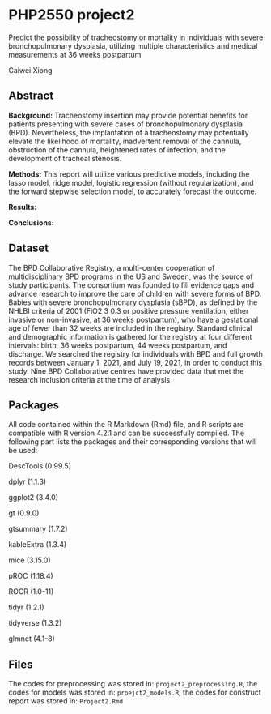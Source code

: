 # PHP2550 project2
Predict the possibility of tracheostomy or mortality in individuals with severe bronchopulmonary dysplasia, utilizing multiple characteristics and medical measurements at 36 weeks postpartum


Caiwei Xiong

## Abstract
**Background:** Tracheostomy insertion may provide potential benefits for patients presenting with severe cases of bronchopulmonary dysplasia (BPD). Nevertheless, the implantation of a tracheostomy may potentially elevate the likelihood of mortality, inadvertent removal of the cannula, obstruction of the cannula, heightened rates of infection, and the development of tracheal stenosis.


**Methods:** This report will utilize various predictive models, including the lasso model, ridge model, logistic regression (without regularization), and the forward stepwise selection model, to accurately forecast the outcome.


**Results:**



**Conclusions:**

## Dataset

The BPD Collaborative Registry, a multi-center cooperation of multidisciplinary BPD programs in the US and Sweden, was the source of study participants. The consortium was founded to fill evidence gaps and advance research to improve the care of children with severe forms of BPD. Babies with severe bronchopulmonary dysplasia (sBPD), as defined by the NHLBI criteria of 2001 (FiO2 3 0.3 or positive pressure ventilation, either invasive or non-invasive, at 36 weeks postpartum), who have a gestational age of fewer than 32 weeks are included in the registry. Standard clinical and demographic information is gathered for the registry at four different intervals: birth, 36 weeks postpartum, 44 weeks postpartum, and discharge. We searched the registry for individuals with BPD and full growth records between January 1, 2021, and July 19, 2021, in order to conduct this study. Nine BPD Collaborative centres have provided data that met the research inclusion criteria at the time of analysis.

## Packages

All code contained within the R Markdown (Rmd) file, and R scripts are compatible with R version 4.2.1 and can be successfully compiled. The following part lists the packages and their corresponding versions that will be used:

DescTools (0.99.5)

dplyr (1.1.3)

ggplot2 (3.4.0)

gt (0.9.0)

gtsummary (1.7.2)

kableExtra (1.3.4)

mice (3.15.0)

pROC (1.18.4)

ROCR (1.0-11)

tidyr (1.2.1)

tidyverse (1.3.2)

glmnet (4.1-8)


## Files
The codes for preprocessing was stored in: ``project2_preprocessing.R``, the codes for models was stored in: ``proejct2_models.R``, the codes for construct report was stored in: ``Project2.Rmd``

